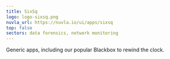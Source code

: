 ```yaml
---
title: SixSq
logo: logo-sixsq.png
nuvla_url: https://nuvla.io/ui/apps/sixsq
top: false
sectors: data forensics, network monitoring
---
```


Generic apps, including our popular Blackbox to rewind the clock.
